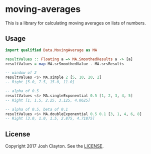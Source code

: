 # moving-averages

This is a library for calculating moving averages on lists of numbers.

## Usage

```haskell
import qualified Data.MovingAverage as MA

resultValues :: Floating a => MA.SmoothedResults a -> [a]
resultValues = map MA.srSmoothedValue . MA.srsResults

-- window of 2
resultValues <$> MA.simple 2 [5, 10, 20, 2]
-- Right [5.0, 7.5, 15.0, 11.0]

-- alpha of 0.5
resultValues <$> MA.singleExponential 0.5 [1, 2, 3, 4, 5]
-- Right [1, 1.5, 2.25, 3.125, 4.0625]

-- alpha of 0.5, beta of 0.1
resultValues <$> MA.doubleExponential 0.5 0.1 [3, 1, 4, 6, 8]
-- Right [3.0, 1.0, 1.5, 2.875, 4.71875]
```

## License

Copyright 2017 Josh Clayton. See the [LICENSE](LICENSE).
